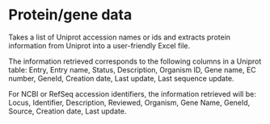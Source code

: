 # Protein/gene data

Takes a list of Uniprot accession names or ids and extracts protein information from Uniprot into a user-friendly Excel file.

The information retrieved corresponds to the following columns in a Uniprot table: Entry, Entry name, Status, Description, Organism ID, Gene name, EC number, GeneId, Creation date, Last update, Last sequence update.

For NCBI or RefSeq accession identifiers, the information retrieved will be: Locus, Identifier, Description, Reviewed, Organism, Gene Name, GeneId, Source, Creation date, Last update.


